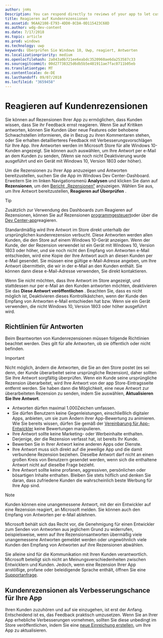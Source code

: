 ```yaml
---
author: jnHs
Description: You can respond directly to reviews of your app to let customers know you’re listening to their feedback.
title: Reagieren auf Kundenrezensionen
ms.assetid: 96AA2108-E793-4DD0-8CDA-0D115423C68D
ms.author: wdg-dev-content
ms.date: 7/17/2018
ms.topic: article
ms.prod: windows
ms.technology: uwp
keywords: Überprüfen Sie Windows 10, Uwp, reagiert, Antworten
ms.localizationpriority: medium
ms.openlocfilehash: 2a043a0b721ee6eabdc3520960ae6da253587c33
ms.sourcegitcommit: 00d27738325d6db5b5e481911ae7fac0711b05eb
ms.translationtype: MT
ms.contentlocale: de-DE
ms.lasthandoff: 09/07/2018
ms.locfileid: "3659458"
---
```

# <a name="respond-to-customer-reviews"></a>Reagieren auf Kundenrezensionen


Sie können auf Rezensionen Ihrer App zu ermöglichen, dass Kunden wissen, dass Sie ihr Feedback ernst reagieren. Wenn Sie auf Kritiken antworten, können Sie Kunden über neue Features oder behobene Schwachstellen informieren, die in Bezug zu ihren Kommentaren stehen, oder Sie erhalten detaillierteres Feedback mit Verbesserungsvorschlägen für Ihre App. Ihre Antworten werden im Microsoft Store für alle Windows 10-Kunden angezeigt. Sie können auch auswählen, um Ihre Antwort per e-Mail an dem Kunden zu senden, (Wenn sie noch nicht Deaktivierung wurde ausgeführt und ein Gerät mit Windows 10, Version 1803 oder höher).

Um die Rezensionen zu Ihrer App anzuzeigen und Antworten bereitzustellen, suchen Sie die App im Windows Dev Center-Dashboard. Erweitern Sie im linken Navigationsmenü **Analysen** und klicken Sie dann auf **Rezensionen**, um den [Bericht „Rezensionen“](reviews-report.md) anzuzeigen. Wählen Sie aus, um Ihre Antwort bereitzustellen, **Reagieren auf Überprüfen** .

> [!TIP]
> Zusätzlich zur Verwendung des Dashboards zum Reagieren auf Rezensionen, können Sie auf Rezensionen [programmgesteuert](../monetize/submit-responses-to-app-reviews.md)oder über die [Dev Center-app](https://www.microsoft.com/store/apps/dev-center/9nblggh4r5ws)reagieren.

Standardmäßig wird Ihre Antwort im Store direkt unterhalb der ursprünglichen kundenrezension verbucht. Diese Antworten werden allen Kunden, die den Store auf einem Windows 10-Gerät anzeigen. Wenn der Kunde, der der Rezension verwendet ist ein Gerät mit Windows 10, Version 1803 oder höher, und sie noch nicht den Empfang von Antworten e-Mail entschieden, wird eine Kopie der Ihre Antwort auch an diesen Kunden per e-Mail gesendet.  Sie müssen eine gültige e-Mail-Adresse angeben, um Ihre Antwort übermitteln, die wir in der e-Mail an den Kunden enthält. Sie können dann diese e-Mail-Adresse verwenden, Sie direkt kontaktieren.

Wenn Sie nicht möchten, dass Ihre Antwort im Store angezeigt, und stattdessen nur per e-Mail an den Kunden antworten möchten, deaktivieren Sie das **Diese Antwort veröffentlichen** . Beachten Sie, dass es nicht möglich ist, Deaktivieren dieses Kontrollkästchen, wenn der Kunde den Empfang von Antworten e-Mail entschieden hat bzw. Wenn sie ein Gerät verwenden, die nicht Windows 10, Version 1803 oder höher ausgeführt wird.

## <a name="guidelines-for-responses"></a>Richtlinien für Antworten

Beim Beantworten von Kundenrezensionen müssen folgende Richtlinien beachtet werden. Dies gilt für alle Antworten, ob sie öffentlich oder nicht befinden.

> [!IMPORTANT]
> Nicht möglich, ändern die Antworten, die Sie an den Store postet (es sei denn, der Kunde überarbeitet seine ursprüngliche Rezension), daher sollten Sie Ihre Antwort sorgfältig überprüfen. Wenn ein Kunde seine ursprüngliche Rezension überarbeitet, wird Ihre Antwort von der app Store-Eintragsseite entfernt werden. Sie haben dann die Möglichkeit, eine neue Antwort zur überarbeiteten Rezension zu senden, indem Sie auswählen, **Aktualisieren Sie Ihre Antwort**.

-   Antworten dürfen maximal 1.000Zeichen umfassen.
-   Sie dürfen Benutzern keine Gegenleistungen, einschließlich digitaler Apps, anbieten, um sie zum Ändern ihrer App-Bewertung zu animieren. Wie Sie bereits wissen, dürfen Sie gemäß der [Vereinbarung für App-Entwickler](https://docs.microsoft.com/legal/windows/agreements/app-developer-agreement) keine Bewertungen manipulieren.
-   Ihre Antwort sollte keine Marketing- oder Werbeinhalte enthalten. Derjenige, der die Rezension verfasst hat, ist bereits Ihr Kunde.
-   Bewerben Sie in Ihrer Antwort keine anderen Apps oder Dienste.
-   Ihre Antwort muss sich direkt auf die jeweilige App und die damit verbundene Rezension beziehen. Dieselbe Antwort darf nicht an einen großen Kreis von Benutzern gesendet werden, wenn sich die enthaltene Antwort nicht auf dieselbe Frage bezieht.
-   Ihre Antwort sollte keine profanen, aggressiven, persönlichen oder bösartigen Inhalte enthalten. Bleiben Sie stets höflich und denken Sie daran, dass zufriedene Kunden die wahrscheinlich beste Werbung für Ihre App sind.

> [!NOTE]
> Kunden können eine unangemessene Antwort, mit der ein Entwickler auf eine Rezension reagiert, an Microsoft melden. Sie können auch den Empfang von Antworten per e-Mail ablehnen.
>
> Microsoft behält sich das Recht vor, die Genehmigung für einen Entwickler zum Senden von Antworten aus jeglichem Grund zu widerrufen, beispielsweise, wenn auf Ihre Rezensionsantworten übermäßig viele unangemessene Antworten gemeldet werden oder ungewöhnlich viele Kunden den Empfang von Antworten auf ihre Rezensionen abwählen.

Sie alleine sind für die Kommunikation mit Ihren Kunden verantwortlich. Microsoft beteiligt sich nicht an Meinungsverschiedenheiten zwischen Entwicklern und Kunden. Jedoch, wenn eine Rezension Ihrer App anstößige, profane oder beleidigende Sprache enthält, öffnen Sie eine [Supportanfrage](http://go.microsoft.com/fwlink/p/?LinkID=401178).


## <a name="use-customer-reviews-to-improve-your-app"></a>Kundenrezensionen als Verbesserungschance für Ihre App

Ihren Kunden zuzuhören und auf sie einzugehen, ist erst der Anfang. Entscheidend ist es, das Feedback praktisch umzusetzen. Wenn Sie an Ihrer App erhebliche Verbesserungen vornehmen, sollten Sie diese unbedingt im Store veröffentlichen, indem Sie eine [neue Einreichung erstellen](app-submissions.md), um Ihre App zu aktualisieren.
